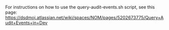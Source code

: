 For instructions on how to use the query-audit-events.sh script, see this page:
https://dsdmoj.atlassian.net/wiki/spaces/NOM/pages/5202673775/Query+Audit+Events+in+Dev